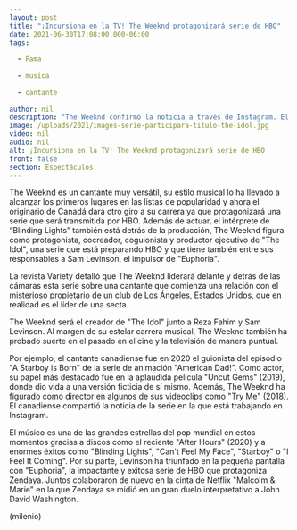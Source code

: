 ```yaml
---
layout: post
title: "¡Incursiona en la TV! The Weeknd protagonizará serie de HBO"
date: 2021-06-30T17:08:00.000-06:00
tags:
  
  - Fama
  
  - musica
  
  - cantante
  
author: nil
description: "The Weeknd confirmó la noticia a través de Instagram. El cantante no sólo actuará en la serie, también está realizando el guión. "
image: /uploads/2021/images-serie-participara-titulo-the-idol.jpg
video: nil
audio: nil
alt: ¡Incursiona en la TV! The Weeknd protagonizará serie de HBO
front: false
section: Espectáculos
---
```


The Weeknd es un cantante muy versátil, su estilo musical lo ha llevado a alcanzar los primeros lugares en las listas de popularidad y ahora el originario de Canadá dará otro giro a su carrera ya que protagonizará una serie que será transmitida por HBO. Además de actuar, el intérprete de “Blinding Lights” también está detrás de la producción, 
The Weeknd figura como protagonista, cocreador, coguionista y productor ejecutivo de "The Idol", una serie que está preparando HBO y que tiene también entre sus responsables a Sam Levinson, el impulsor de "Euphoria". 

La revista Variety detalló que The Weeknd liderará delante y detrás de las cámaras esta serie sobre una cantante que comienza una relación con el misterioso propietario de un club de Los Ángeles, Estados Unidos, que en realidad es el líder de una secta.

The Weeknd será el creador de "The Idol" junto a Reza Fahim y Sam Levinson. Al margen de su estelar carrera musical, The Weeknd también ha probado suerte en el pasado en el cine y la televisión de manera puntual. 

Por ejemplo, el cantante canadiense fue en 2020 el guionista del episodio "A Starboy is Born" de la serie de animación "American Dad!". Como actor, su papel más destacado fue en la aplaudida película "Uncut Gems" (2019), donde dio vida a una versión ficticia de sí mismo.
Además, The Weeknd ha figurado como director en algunos de sus videoclips como "Try Me" (2018). El canadiense compartió la noticia de la serie en la que está trabajando en Instagram. 

El músico es una de las grandes estrellas del pop mundial en estos momentos gracias a discos como el reciente "After Hours" (2020) y a enormes éxitos como "Blinding Lights", "Can't Feel My Face", "Starboy" o "I Feel It Coming". 
Por su parte, Levinson ha triunfado en la pequeña pantalla con "Euphoria", la impactante y exitosa serie de HBO que protagoniza Zendaya. 
Juntos colaboraron de nuevo en la cinta de Netflix "Malcolm & Marie" en la que Zendaya se midió en un gran duelo interpretativo a John David Washington. 

(milenio)